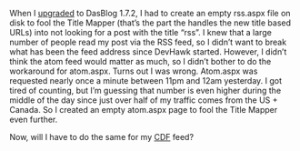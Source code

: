 When I [upgraded](http://devhawk.net/New+DasBlog+Version.aspx) to
DasBlog 1.7.2, I had to create an empty rss.aspx file on disk to fool
the Title Mapper (that’s the part the handles the new title based URLs)
into not looking for a post with the title “rss”. I knew that a large
number of people read my post via the RSS feed, so I didn’t want to
break what has been the feed address since DevHawk started. However, I
didn’t think the atom feed would matter as much, so I didn’t bother to
do the workaround for atom.aspx. Turns out I was wrong. Atom.aspx was
requested nearly once a minute between 11pm and 12am yesterday. I got
tired of counting, but I’m guessing that number is even higher during
the middle of the day since just over half of my traffic comes from the
US + Canada. So I created an empty atom.aspx page to fool the Title
Mapper even further.

Now, will I have to do the same for my
[CDF](http://devhawk.net/cdf.ashx) feed?
